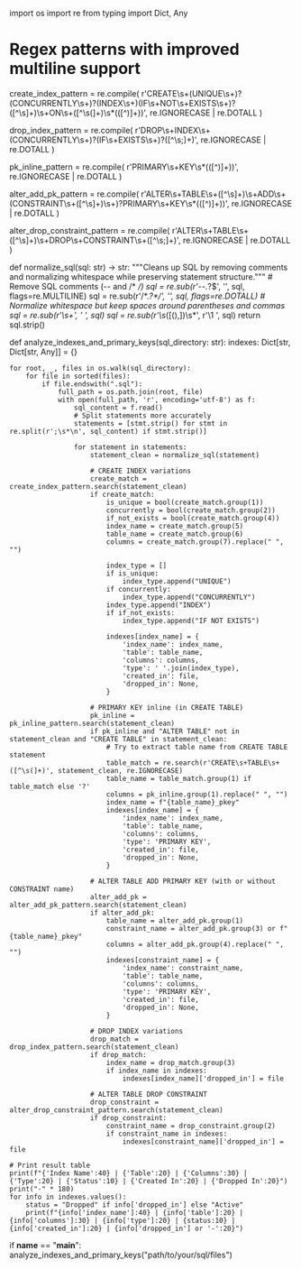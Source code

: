 import os
import re
from typing import Dict, Any

# Regex patterns with improved multiline support
create_index_pattern = re.compile(
    r'CREATE\s+(UNIQUE\s+)?(CONCURRENTLY\s+)?(INDEX\s+)(IF\s+NOT\s+EXISTS\s+)?([^\s]+)\s+ON\s+([^\s(]+)\s*\(([^)]+)\)',
    re.IGNORECASE | re.DOTALL
)

drop_index_pattern = re.compile(
    r'DROP\s+INDEX\s+(CONCURRENTLY\s+)?(IF\s+EXISTS\s+)?([^\s;]+)',
    re.IGNORECASE | re.DOTALL
)

pk_inline_pattern = re.compile(
    r'PRIMARY\s+KEY\s*\(([^)]+)\)',
    re.IGNORECASE | re.DOTALL
)

alter_add_pk_pattern = re.compile(
    r'ALTER\s+TABLE\s+([^\s]+)\s+ADD\s+(CONSTRAINT\s+([^\s]+)\s+)?PRIMARY\s+KEY\s*\(([^)]+)\)',
    re.IGNORECASE | re.DOTALL
)

alter_drop_constraint_pattern = re.compile(
    r'ALTER\s+TABLE\s+([^\s]+)\s+DROP\s+CONSTRAINT\s+([^\s;]+)',
    re.IGNORECASE | re.DOTALL
)

def normalize_sql(sql: str) -> str:
    """Cleans up SQL by removing comments and normalizing whitespace while preserving statement structure."""
    # Remove SQL comments (-- and /* */)
    sql = re.sub(r'--.*?$', '', sql, flags=re.MULTILINE)
    sql = re.sub(r'/\*.*?\*/', '', sql, flags=re.DOTALL)
    # Normalize whitespace but keep spaces around parentheses and commas
    sql = re.sub(r'\s+', ' ', sql)
    sql = re.sub(r'\s*([(),])\s*', r'\1 ', sql)
    return sql.strip()

def analyze_indexes_and_primary_keys(sql_directory: str):
    indexes: Dict[str, Dict[str, Any]] = {}

    for root, _, files in os.walk(sql_directory):
        for file in sorted(files):
            if file.endswith(".sql"):
                full_path = os.path.join(root, file)
                with open(full_path, 'r', encoding='utf-8') as f:
                    sql_content = f.read()
                    # Split statements more accurately
                    statements = [stmt.strip() for stmt in re.split(r';\s*\n', sql_content) if stmt.strip()]

                    for statement in statements:
                        statement_clean = normalize_sql(statement)

                        # CREATE INDEX variations
                        create_match = create_index_pattern.search(statement_clean)
                        if create_match:
                            is_unique = bool(create_match.group(1))
                            concurrently = bool(create_match.group(2))
                            if_not_exists = bool(create_match.group(4))
                            index_name = create_match.group(5)
                            table_name = create_match.group(6)
                            columns = create_match.group(7).replace(" ", "")
                            
                            index_type = []
                            if is_unique:
                                index_type.append("UNIQUE")
                            if concurrently:
                                index_type.append("CONCURRENTLY")
                            index_type.append("INDEX")
                            if if_not_exists:
                                index_type.append("IF NOT EXISTS")
                            
                            indexes[index_name] = {
                                'index_name': index_name,
                                'table': table_name,
                                'columns': columns,
                                'type': ' '.join(index_type),
                                'created_in': file,
                                'dropped_in': None,
                            }

                        # PRIMARY KEY inline (in CREATE TABLE)
                        pk_inline = pk_inline_pattern.search(statement_clean)
                        if pk_inline and "ALTER TABLE" not in statement_clean and "CREATE TABLE" in statement_clean:
                            # Try to extract table name from CREATE TABLE statement
                            table_match = re.search(r'CREATE\s+TABLE\s+([^\s(]+)', statement_clean, re.IGNORECASE)
                            table_name = table_match.group(1) if table_match else '?'
                            columns = pk_inline.group(1).replace(" ", "")
                            index_name = f"{table_name}_pkey"
                            indexes[index_name] = {
                                'index_name': index_name,
                                'table': table_name,
                                'columns': columns,
                                'type': 'PRIMARY KEY',
                                'created_in': file,
                                'dropped_in': None,
                            }

                        # ALTER TABLE ADD PRIMARY KEY (with or without CONSTRAINT name)
                        alter_add_pk = alter_add_pk_pattern.search(statement_clean)
                        if alter_add_pk:
                            table_name = alter_add_pk.group(1)
                            constraint_name = alter_add_pk.group(3) or f"{table_name}_pkey"
                            columns = alter_add_pk.group(4).replace(" ", "")
                            indexes[constraint_name] = {
                                'index_name': constraint_name,
                                'table': table_name,
                                'columns': columns,
                                'type': 'PRIMARY KEY',
                                'created_in': file,
                                'dropped_in': None,
                            }

                        # DROP INDEX variations
                        drop_match = drop_index_pattern.search(statement_clean)
                        if drop_match:
                            index_name = drop_match.group(3)
                            if index_name in indexes:
                                indexes[index_name]['dropped_in'] = file

                        # ALTER TABLE DROP CONSTRAINT
                        drop_constraint = alter_drop_constraint_pattern.search(statement_clean)
                        if drop_constraint:
                            constraint_name = drop_constraint.group(2)
                            if constraint_name in indexes:
                                indexes[constraint_name]['dropped_in'] = file

    # Print result table
    print(f"{'Index Name':40} | {'Table':20} | {'Columns':30} | {'Type':20} | {'Status':10} | {'Created In':20} | {'Dropped In':20}")
    print("-" * 180)
    for info in indexes.values():
        status = "Dropped" if info['dropped_in'] else "Active"
        print(f"{info['index_name']:40} | {info['table']:20} | {info['columns']:30} | {info['type']:20} | {status:10} | {info['created_in']:20} | {info['dropped_in'] or '-':20}")

if __name__ == "__main__":
    analyze_indexes_and_primary_keys("path/to/your/sql/files")
